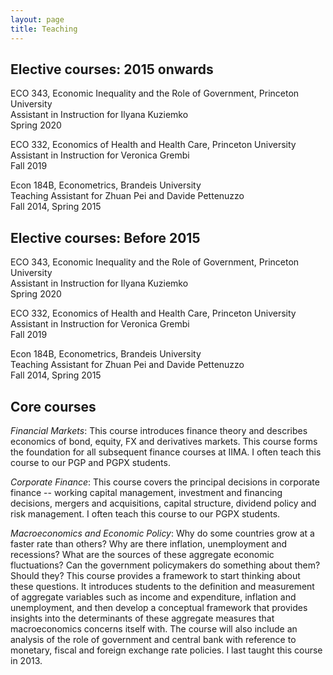 ```yaml
---
layout: page
title: Teaching
---
```


## Elective courses: 2015 onwards

ECO 343, Economic Inequality and the Role of Government, Princeton University  
Assistant in Instruction for Ilyana Kuziemko  
Spring 2020

ECO 332, Economics of Health and Health Care, Princeton University  
Assistant in Instruction for Veronica Grembi  
Fall 2019

Econ 184B, Econometrics, Brandeis University  
Teaching Assistant for Zhuan Pei and Davide Pettenuzzo  
Fall 2014, Spring 2015

## Elective courses: Before 2015 

ECO 343, Economic Inequality and the Role of Government, Princeton University  
Assistant in Instruction for Ilyana Kuziemko  
Spring 2020

ECO 332, Economics of Health and Health Care, Princeton University  
Assistant in Instruction for Veronica Grembi  
Fall 2019

Econ 184B, Econometrics, Brandeis University  
Teaching Assistant for Zhuan Pei and Davide Pettenuzzo  
Fall 2014, Spring 2015

## Core courses

*Financial Markets*: This course introduces finance theory and describes
economics of bond, equity, FX and derivatives markets. This course forms the
foundation for all subsequent finance courses at IIMA. I often teach this course
to our PGP and PGPX students.

*Corporate Finance*: This course covers the principal decisions in corporate
finance -- working capital management, investment and financing decisions,
mergers and acquisitions, capital structure, dividend policy and risk
management. I often teach this course to our PGPX students.

*Macroeconomics and Economic Policy*: Why do some countries grow at a faster
rate than others? Why are there inflation, unemployment and recessions? What are
the sources of these aggregate economic fluctuations? Can the government
policymakers do something about them? Should they? This course provides a
framework to start thinking about these questions. It introduces students to the
definition and measurement of aggregate variables such as income and
expenditure, inflation and unemployment, and then develop a conceptual framework
that provides insights into the determinants of these aggregate measures that
macroeconomics concerns itself with. The course will also include an analysis of
the role of government and central bank with reference to monetary, fiscal and
foreign exchange rate policies. I last taught this course in 2013.

